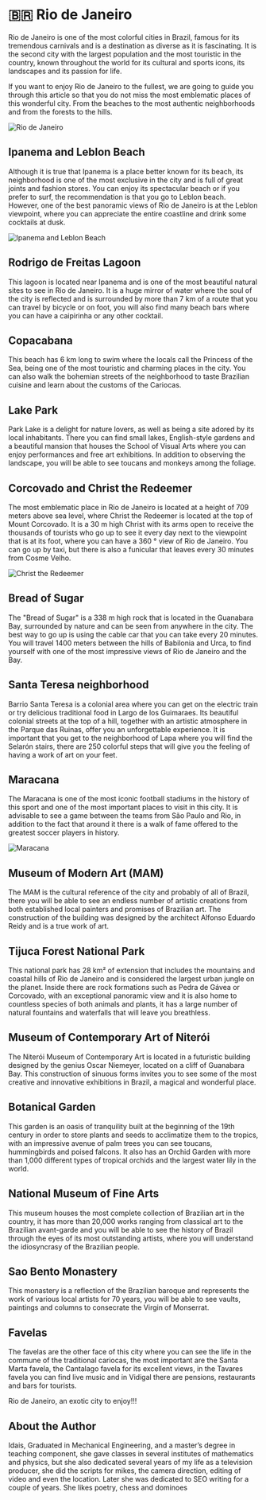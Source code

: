 # 🇧🇷 Rio de Janeiro

Rio de Janeiro is one of the most colorful cities in Brazil, famous for its tremendous carnivals and is a destination as diverse as it is fascinating. It is the second city with the largest population and the most touristic in the country, known throughout the world for its cultural and sports icons, its landscapes and its passion for life.

If you want to enjoy Rio de Janeiro to the fullest, we are going to guide you through this article so that you do not miss the most emblematic places of this wonderful city. From the beaches to the most authentic neighborhoods and from the forests to the hills.

![Rio de Janeiro](_static/images/rio-de-janeiro/rio-de-janeiro.png)

## Ipanema and Leblon Beach

Although it is true that Ipanema is a place better known for its beach, its neighborhood is one of the most exclusive in the city and is full of great joints and fashion stores. You can enjoy its spectacular beach or if you prefer to surf, the recommendation is that you go to Leblon beach. However, one of the best panoramic views of Rio de Janeiro is at the Leblon viewpoint, where you can appreciate the entire coastline and drink some cocktails at dusk.

![Ipanema and Leblon Beach](_static/images/rio-de-janeiro/ipanema-leblon-beach.png)

## Rodrigo de Freitas Lagoon

This lagoon is located near Ipanema and is one of the most beautiful natural sites to see in Rio de Janeiro. It is a huge mirror of water where the soul of the city is reflected and is surrounded by more than 7 km of a route that you can travel by bicycle or on foot, you will also find many beach bars where you can have a caipirinha or any other cocktail.

## Copacabana

This beach has 6 km long to swim where the locals call the Princess of the Sea, being one of the most touristic and charming places in the city. You can also walk the bohemian streets of the neighborhood to taste Brazilian cuisine and learn about the customs of the Cariocas.

## Lake Park

Park Lake is a delight for nature lovers, as well as being a site adored by its local inhabitants. There you can find small lakes, English-style gardens and a beautiful mansion that houses the School of Visual Arts where you can enjoy performances and free art exhibitions. In addition to observing the landscape, you will be able to see toucans and monkeys among the foliage.

## Corcovado and Christ the Redeemer

The most emblematic place in Rio de Janeiro is located at a height of 709 meters above sea level, where Christ the Redeemer is located at the top of Mount Corcovado. It is a 30 m high Christ with its arms open to receive the thousands of tourists who go up to see it every day next to the viewpoint that is at its foot, where you can have a 360 ° view of Rio de Janeiro. You can go up by taxi, but there is also a funicular that leaves every 30 minutes from Cosme Velho.

![Christ the Redeemer](_static/images/rio-de-janeiro/christ-the-redeemer.png)

## Bread of Sugar

The "Bread of Sugar" is a 338 m high rock that is located in the Guanabara Bay, surrounded by nature and can be seen from anywhere in the city. The best way to go up is using the cable car that you can take every 20 minutes. You will travel 1400 meters between the hills of Babilonia and Urca, to find yourself with one of the most impressive views of Rio de Janeiro and the Bay.

## Santa Teresa neighborhood

Barrio Santa Teresa is a colonial area where you can get on the electric train or try delicious traditional food in Largo de los Guimaraes. Its beautiful colonial streets at the top of a hill, together with an artistic atmosphere in the Parque das Ruinas, offer you an unforgettable experience. It is important that you get to the neighborhood of Lapa where you will find the Selarón stairs, there are 250 colorful steps that will give you the feeling of having a work of art on your feet.

## Maracana

The Maracana is one of the most iconic football stadiums in the history of this sport and one of the most important places to visit in this city. It is advisable to see a game between the teams from São Paulo and Rio, in addition to the fact that around it there is a walk of fame offered to the greatest soccer players in history.

![Maracana](_static/images/rio-de-janeiro/maracana.png)

## Museum of Modern Art (MAM)

The MAM is the cultural reference of the city and probably of all of Brazil, there you will be able to see an endless number of artistic creations from both established local painters and promises of Brazilian art. The construction of the building was designed by the architect Alfonso Eduardo Reidy and is a true work of art.

## Tijuca Forest National Park

This national park has 28 km² of extension that includes the mountains and coastal hills of Rio de Janeiro and is considered the largest urban jungle on the planet. Inside there are rock formations such as Pedra de Gávea or Corcovado, with an exceptional panoramic view and it is also home to countless species of both animals and plants, it has a large number of natural fountains and waterfalls that will leave you breathless.

## Museum of Contemporary Art of Niterói

The Niterói Museum of Contemporary Art is located in a futuristic building designed by the genius Oscar Niemeyer, located on a cliff of Guanabara Bay. This construction of sinuous forms invites you to see some of the most creative and innovative exhibitions in Brazil, a magical and wonderful place.

## Botanical Garden

This garden is an oasis of tranquility built at the beginning of the 19th century in order to store plants and seeds to acclimatize them to the tropics, with an impressive avenue of palm trees you can see toucans, hummingbirds and poised falcons. It also has an Orchid Garden with more than 1,000 different types of tropical orchids and the largest water lily in the world.

## National Museum of Fine Arts

This museum houses the most complete collection of Brazilian art in the country, it has more than 20,000 works ranging from classical art to the Brazilian avant-garde and you will be able to see the history of Brazil through the eyes of its most outstanding artists, where you will understand the idiosyncrasy of the Brazilian people.

## Sao Bento Monastery

This monastery is a reflection of the Brazilian baroque and represents the work of various local artists for 70 years, you will be able to see vaults, paintings and columns to consecrate the Virgin of Monserrat.

## Favelas

The favelas are the other face of this city where you can see the life in the commune of the traditional cariocas, the most important are the Santa Marta favela, the Cantalago favela for its excellent views, in the Tavares favela you can find live music and in Vidigal there are pensions, restaurants and bars for tourists.

Rio de Janeiro, an exotic city to enjoy!!!

## About the Author

Idais, Graduated in Mechanical Engineering, and a master’s degree in teaching component, she gave classes in several institutes of mathematics and physics, but she also dedicated several years of my life as a television producer, she did the scripts for mikes, the camera direction, editing of video and even the location. Later she was dedicated to SEO writing for a couple of years. She likes poetry, chess and dominoes
